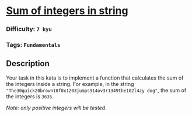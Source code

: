 # [Sum of integers in string](https://www.codewars.com/kata/598f76a44f613e0e0b000026)

### Difficulty: `7 kyu`

### Tags: `Fundamentals` 

## Description

Your task in this kata is to implement a function that calculates the sum of the integers inside a string. For example, in the string `"The30quick20brown10f0x1203jumps914ov3r1349the102l4zy dog"`, the sum of the integers is `3635`.

*Note: only positive integers will be tested*.